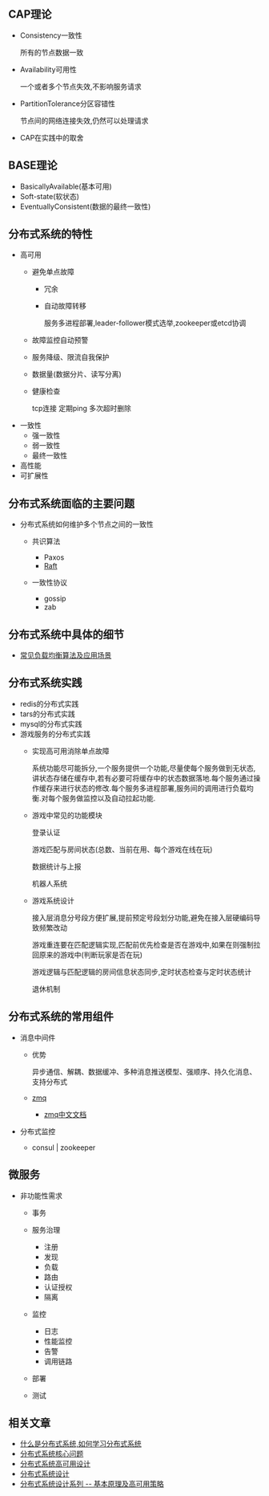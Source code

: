 
##  CAP理论
+   Consistency一致性
    
    所有的节点数据一致
+   Availability可用性

    一个或者多个节点失效,不影响服务请求
+   PartitionTolerance分区容错性

    节点间的网络连接失效,仍然可以处理请求

+   CAP在实践中的取舍

##  BASE理论
+   BasicallyAvailable(基本可用)
+   Soft-state(软状态)
+   EventuallyConsistent(数据的最终一致性)

##  分布式系统的特性
+   高可用
    *   避免单点故障
        *   冗余
        *   自动故障转移

            服务多进程部署,leader-follower模式选举,zookeeper或etcd协调
    *   故障监控自动预警
    *   服务降级、限流自我保护
    *   数据量(数据分片、读写分离)
    *   健康检查

        tcp连接 定期ping 多次超时删除
+   一致性
    *   强一致性
    *   弱一致性
    *   最终一致性
+   高性能
+   可扩展性

## 分布式系统面临的主要问题
+   分布式系统如何维护多个节点之间的一致性

    *   共识算法
        *   Paxos
        *   [Raft](http://thesecretlivesofdata.com/raft/)

    *   一致性协议
        *   gossip
        *   zab

## 分布式系统中具体的细节
+   [常见负载均衡算法及应用场景](https://github.com/96189/xteam/blob/master/%E5%BC%80%E6%BA%90/Nginx/src/ngx_load_balance.md)

## 分布式系统实践
+   redis的分布式实践
+   tars的分布式实践
+   mysql的分布式实践
+   游戏服务的分布式实践
    *   实现高可用消除单点故障

        系统功能尽可能拆分,一个服务提供一个功能,尽量使每个服务做到无状态,讲状态存储在缓存中,若有必要可将缓存中的状态数据落地.每个服务通过操作缓存来进行状态的修改.每个服务多进程部署,服务间的调用进行负载均衡.对每个服务做监控以及自动拉起功能.

    *   游戏中常见的功能模块

        登录认证
        
        游戏匹配与房间状态(总数、当前在用、每个游戏在线在玩)

        数据统计与上报

        机器人系统
    
    *   游戏系统设计

        接入层消息分号段方便扩展,提前预定号段划分功能,避免在接入层硬编码导致频繁改动

        游戏重连要在匹配逻辑实现,匹配前优先检查是否在游戏中,如果在则强制拉回原来的游戏中(判断玩家是否在玩)

        游戏逻辑与匹配逻辑的房间信息状态同步,定时状态检查与定时状态统计

        退休机制


## 分布式系统的常用组件
+   消息中间件

    *   优势

        异步通信、解耦、数据缓冲、多种消息推送模型、强顺序、持久化消息、支持分布式
    *   [zmq](https://github.com/96189/xteam/tree/master/%E5%BC%80%E6%BA%90/libzmq/my-dir)
        *   [zmq中文文档](https://github.com/anjuke/zguide-cn/blob/master/chapter1.md)

+   分布式监控

    *   consul | zookeeper

##  微服务
+   非功能性需求

    *   事务

    *   服务治理

        *   注册
        *   发现
        *   负载
        *   路由
        *   认证授权
        *   隔离

    *   监控
        
        *   日志
        *   性能监控
        *   告警
        *   调用链路
    *   部署

    *   测试


## 相关文章
+   [什么是分布式系统,如何学习分布式系统](https://www.cnblogs.com/xybaby/p/7787034.html)
+   [分布式系统核心问题](https://blog.csdn.net/zyhlwzy/article/details/78658002)
+   [分布式系统高可用设计](https://blog.csdn.net/zxp_cpinfo/article/details/53869654)
+   [分布式系统设计](https://blog.csdn.net/zhengchao1991/article/details/81071725)
+   [分布式系统设计系列 -- 基本原理及高可用策略](https://www.cnblogs.com/zhengzhamn/articles/5322023.html)